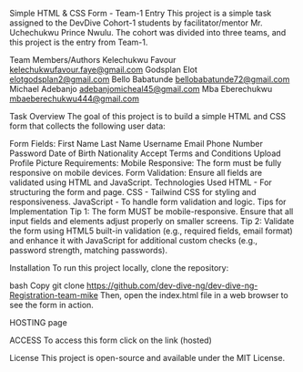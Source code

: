 Simple HTML & CSS Form - Team-1 Entry
This project is a simple task assigned to the DevDive Cohort-1 students by facilitator/mentor Mr. Uchechukwu Prince Nwulu. The cohort was divided into three teams, and this project is the entry from Team-1.

Team Members/Authors
Kelechukwu Favour <kelechukwufavour.faye@gmail.com>
Godsplan Elot <elotgodsplan2@gmail.com>
Bello Babatunde <bellobabatunde72@gmail.com>
Michael Adebanjo <adebanjomicheal45@gmail.com>
Mba Eberechukwu   <mbaeberechukwu444@gmail.com>

Task Overview
The goal of this project is to build a simple HTML and CSS form that collects the following user data:

Form Fields:
First Name
Last Name
Username
Email
Phone Number
Password
Date of Birth
Nationality
Accept Terms and Conditions
Upload Profile Picture
Requirements:
Mobile Responsive: The form must be fully responsive on mobile devices.
Form Validation: Ensure all fields are validated using HTML and JavaScript.
Technologies Used
HTML - For structuring the form and page.
CSS - Tailwind CSS for styling and responsiveness.
JavaScript - To handle form validation and logic.
Tips for Implementation
Tip 1: The form MUST be mobile-responsive. Ensure that all input fields and elements adjust properly on smaller screens.
Tip 2: Validate the form using HTML5 built-in validation (e.g., required fields, email format) and enhance it with JavaScript for additional custom checks (e.g., password strength, matching passwords).

Installation
To run this project locally, clone the repository:

bash
Copy
git clone <https://github.com/dev-dive-ng/dev-dive-ng-Registration-team-mike>
Then, open the index.html file in a web browser to see the form in action.

HOSTING
page

ACCESS
To access this form click on the link (hosted)

License
This project is open-source and available under the MIT License.

